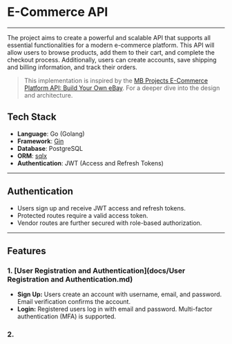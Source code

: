 # E-Commerce API

---

The project aims to create a powerful and scalable API that supports all essential functionalities for a modern e-commerce platform. This API will allow users to browse products, add them to their cart, and complete the checkout process. Additionally, users can create accounts, save shipping and billing information, and track their orders.

> This implementation is inspired by the [MB Projects E-Commerce Platform API: Build Your Own eBay](https://projects.masteringbackend.com/projects/e-commerce-platform-api-build-your-own-e-bay). For a deeper dive into the design and architecture.

## Tech Stack

- **Language**: Go (Golang)
- **Framework**: [Gin](https://github.com/gin-gonic/gin)
- **Database**: PostgreSQL
- **ORM**: [sqlx](https://github.com/jmoiron/sqlx)
- **Authentication**: JWT (Access and Refresh Tokens)

---

## Authentication

- Users sign up and receive JWT access and refresh tokens.
- Protected routes require a valid access token.
- Vendor routes are further secured with role-based authorization.

---

## Features

### 1. [User Registration and Authentication](docs/User Registration and Authentication.md)

- **Sign Up:** Users create an account with username, email, and password. Email verification confirms the account.
- **Login:** Registered users log in with email and password. Multi-factor authentication (MFA) is supported.

### 2.
